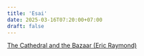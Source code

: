 ```yaml
---
title: 'Esai'
date: 2025-03-16T07:20:00+07:00
draft: false
---
```


[The Cathedral and the Bazaar (Eric Raymond)](./the-cathedral-and-the-bazaar-eric-raymond/)
